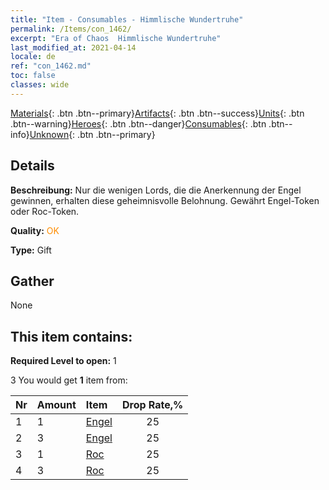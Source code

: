 ```yaml
---
title: "Item - Consumables - Himmlische Wundertruhe"
permalink: /Items/con_1462/
excerpt: "Era of Chaos  Himmlische Wundertruhe"
last_modified_at: 2021-04-14
locale: de
ref: "con_1462.md"
toc: false
classes: wide
---
```

 [Materials](/de/Items/){: .btn .btn--primary}[Artifacts](/de/Items/Artifacts/){: .btn .btn--success}[Units](/de/Items/Units/){: .btn .btn--warning}[Heroes](/de/Items/Heroes/){: .btn .btn--danger}[Consumables](/de/Items/Consumables/){: .btn .btn--info}[Unknown](/de/Items/Unknown/){: .btn .btn--primary}

## Details
 **Beschreibung:** Nur die wenigen Lords, die die Anerkennung der Engel gewinnen, erhalten diese geheimnisvolle Belohnung. Gewährt Engel-Token oder Roc-Token.

 **Quality:** <span style="color: #FF8C00">OK</span>

 **Type:** Gift

## Gather

  None

## This item contains:

 **Required Level to open:** 1

 3 You would get **1** item  from:

  | Nr | Amount |     Item    | Drop Rate,% |
  |:---|:-------|:------------|:---------:|
  | 1 | 1 | [Engel](/de/Items/unt_196/) | 25 | 
  | 2 | 3 | [Engel](/de/Items/unt_196/) | 25 | 
  | 3 | 1 | [Roc](/de/Items/unt_221/) | 25 | 
  | 4 | 3 | [Roc](/de/Items/unt_221/) | 25 | 
